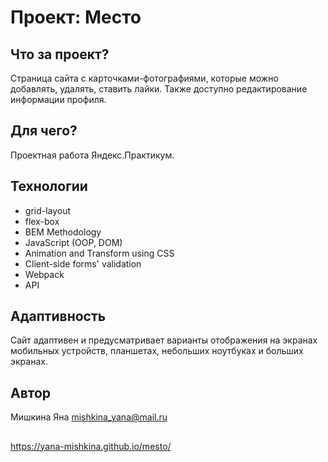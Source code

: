 # Проект: Место

## Что за проект?
Страница сайта с карточками-фотографиями, которые можно добавлять, удалять, ставить лайки. Также доступно редактирование информации профиля.

## Для чего?
Проектная работа Яндекс.Практикум.

## Технологии
* grid-layout
* flex-box
* BEM Methodology
* JavaScript (OOP, DOM)
* Animation and Transform using CSS
* Client-side forms' validation 
* Webpack
* API

## Адаптивность
Сайт адаптивен и предусматривает варианты отображения на экранах мобильных устройств, планшетах, небольших ноутбуках и больших экранах.

## Автор
Мишкина Яна mishkina_yana@mail.ru

##
https://yana-mishkina.github.io/mesto/
